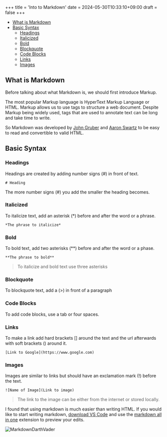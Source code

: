 +++
title = 'Into to Markdown'
date = 2024-05-30T10:33:10+09:00
draft = false
+++
- [What is Markdown](#what-is-markdown)
- [Basic Syntax](#basic-syntax)
  - [Headings](#headings)
  - [Italicized](#italicized)
  - [Bold](#bold)
  - [Blockquote](#blockquote)
  - [Code Blocks](#code-blocks)
  - [Links](#links)
  - [Images](#images)

## What is Markdown
Before talking about what Markdown is, we should first introduce Markup.

The most popular Markup language is HyperText Markup Language or HTML. Markup allows us to use tags to structure a web document. Despite Markup being widely used, tags that are used to annotate text can be long and take time to write.

So Markdown was developed by  [John Gruber](https://en.wikipedia.org/wiki/John_Gruber) and [Aaron Swartz](https://en.wikipedia.org/wiki/Aaron_Swartz) to be easy to read and convertible to valid HTML.

## Basic Syntax

### Headings
Headings are created by adding number signs (#) in front of text.

    # Heading
The more number signs (#) you add the smaller the heading becomes.

### Italicized
To italicize text, add an asterisk (*) before and after the word or a phrase.

    *The phrase to italicize*

### Bold
To bold text, add two asterisks (**) before and after the word or a phase.

    **The phrase to bold**

>To italicize and bold text use three asterisks

### Blockquote
To blockquote text, add a (>) in front of a paragraph

### Code Blocks
To add code blocks, use a tab or four spaces.

### Links
To make a link add hard brackets [] around the text and the url afterwards with soft brackets () around it.

    [Link to Google](https://www.google.com)

### Images
Images are similar to links but should have an exclamation mark (!) before the text.

    ![Name of Image](Link to image)
>The link to the image can be either from the internet or stored locally.

I found that using markdown is much easier than writing HTML. If you would like to start writing markdown, [download VS Code](https://code.visualstudio.com/download) and use the [markdown all in one](https://marketplace.visualstudio.com/items?itemName=yzhang.markdown-all-in-one) extension to preview your edits.

![MarkdownDarthVader](https://www.google.com/url?sa=i&url=https%3A%2F%2Fbournetocode.com%2Fprojects%2FAQA_AS_Theory%2Fpages%2FMarkdown-cheat-sheet.html&psig=AOvVaw0X5Y8jsH5cmOdAK0FlFuG6&ust=1717136127057000&source=images&cd=vfe&opi=89978449&ved=0CBIQjRxqFwoTCIjPuunctIYDFQAAAAAdAAAAABAE)